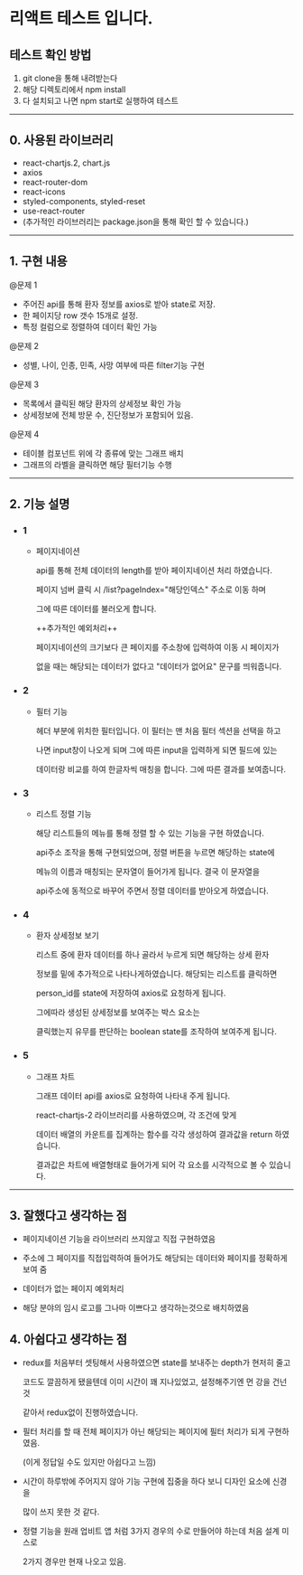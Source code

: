 # 리액트 테스트 입니다.

## 테스트 확인 방법
  1. git clone을 통해 내려받는다
  2. 해당 디렉토리에서 npm install
  3. 다 설치되고 나면 npm start로 실행하여 테스트
-------

## 0. 사용된 라이브러리
  - react-chartjs.2, chart.js
  - axios
  - react-router-dom
  - react-icons
  - styled-components, styled-reset
  - use-react-router
  - (추가적인 라이브러리는 package.json을 통해 확인 할 수 있습니다.)
--------
## 1. 구현 내용
@문제 1
 - 주어진 api를 통해 환자 정보를 axios로 받아 state로 저장.
 - 한 페이지당 row 갯수 15개로 설정. 
 - 특정 컬럼으로 정렬하여 데이터 확인 가능

@문제 2
 - 성별, 나이, 인종, 민족, 사망 여부에 따른 filter기능 구현


@문제 3
 - 목록에서 클릭된 해당 환자의 상세정보 확인 가능
 - 상세정보에 전체 방문 수, 진단정보가 포함되어 있음.

@문제 4
 - 테이블 컴포넌트 위에 각 종류에 맞는 그래프 배치
 - 그래프의 라벨을 클릭하면 해당 필터기능 수행
----------

## 2. 기능 설명
+ ### 1 

  - 페이지네이션

    api를 통해 전체 데이터의 length를 받아 페이지네이션 처리 하였습니다.
  
    페이지 넘버 클릭 시 /list?pageIndex="해당인덱스" 주소로 이동 하며

    그에 따른 데이터를 불러오게 합니다. 

    ++추가적인 예외처리++

    페이지네이션의 크기보다 큰 페이지를 주소창에 입력하여 이동 시 페이지가

    없을 때는 해당되는 데이터가 없다고 "데이터가 없어요" 문구를 띄워줍니다.

+ ### 2

  - 필터 기능

    헤더 부분에 위치한 필터입니다. 이 필터는 맨 처음 필터 섹션을 선택을 하고

    나면 input창이 나오게 되며 그에 따른 input을 입력하게 되면 필드에 있는

    데이터랑 비교를 하여 한글자씩 매칭을 합니다. 그에 따른 결과를 보여줍니다.


+ ### 3

  - 리스트 정렬 기능

    해당 리스트들의 메뉴를 통해 정렬 할 수 있는 기능을 구현 하였습니다.

    api주소 조작을 통해 구현되었으며, 정렬 버튼을 누르면 해당하는 state에

    메뉴의 이름과 매칭되는 문자열이 들어가게 됩니다. 결국 이 문자열을

    api주소에 동적으로 바꾸어 주면서 정렬 데이터를 받아오게 하였습니다.


+ ### 4

  - 환자 상세정보 보기

    리스트 중에 환자 데이터를 하나 골라서 누르게 되면 해당하는 상세 환자

    정보를 밑에 추가적으로 나타나게하였습니다. 해당되는 리스트를 클릭하면

    person_id를 state에 저장하여 axios로 요청하게 됩니다.

    그에따라 생성된 상세정보를 보여주는 박스 요소는 

    클릭했는지 유무를 판단하는 boolean state를 조작하여 보여주게 됩니다.


+ ### 5

  - 그래프 차트

    그래프 데이터 api를 axios로 요청하여 나타내 주게 됩니다.

    react-chartjs-2 라이브러리를 사용하였으며, 각 조건에 맞게
    
    데이터 배열의 카운트를 집계하는 함수를 각각 생성하여 결과값을 return 하였습니다.

    결과값은 차트에 배열형태로 들어가게 되어 각 요소를 시각적으로 볼 수 있습니다.

----------

## 3. 잘했다고 생각하는 점

  - 페이지네이션 기능을 라이브러리 쓰지않고 직접 구현하였음 

  - 주소에 그 페이지를 직접입력하여 들어가도 해당되는 데이터와 페이지를 정확하게 보여 줌

  - 데이터가 없는 페이지 예외처리

  - 해당 분야의 임시 로고를 그나마 이쁘다고 생각하는것으로 배치하였음

## 4. 아쉽다고 생각하는 점

  - redux를 처음부터 셋팅해서 사용하였으면 state를 보내주는 depth가 현저히 줄고
    
    코드도 깔끔하게 됐을텐데 이미 시간이 꽤 지나있었고, 설정해주기엔 먼 강을 건넌 것

    같아서 redux없이 진행하였습니다.

  - 필터 처리를 할 때 전체 페이지가 아닌 해당되는 페이지에 필터 처리가 되게 구현하였음.

    (이게 정답일 수도 있지만 아쉽다고 느낌)
  
  - 시간이 하루밖에 주어지지 않아 기능 구현에 집중을 하다 보니 디자인 요소에 신경을
   
    많이 쓰지 못한 것 같다.

  - 정렬 기능을 원래 업비트 앱 처럼 3가지 경우의 수로 만들어야 하는데 처음 설계 미스로

    2가지 경우만 현재 나오고 있음.
